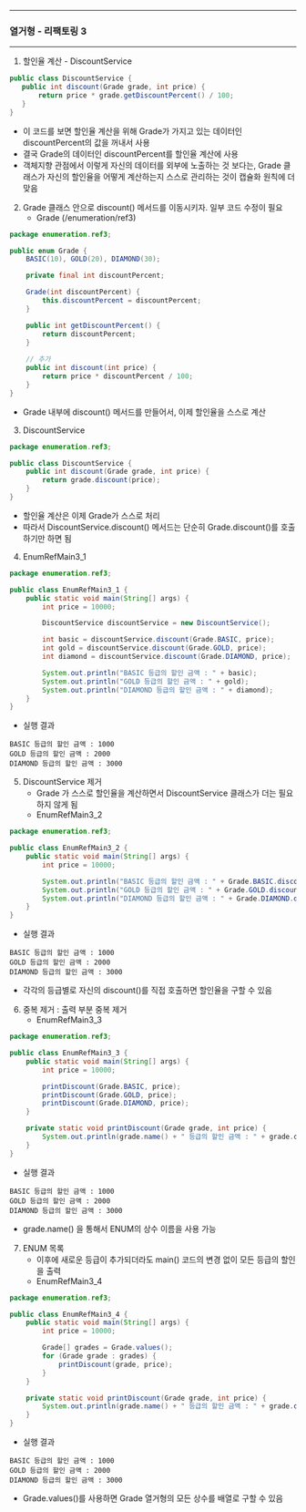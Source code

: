 -----
### 열거형 - 리팩토링 3
-----
1. 할인율 계산 - DiscountService
```java
public class DiscountService {
   public int discount(Grade grade, int price) {
       return price * grade.getDiscountPercent() / 100;
   }
}
```
   - 이 코드를 보면 할인율 계산을 위해 Grade가 가지고 있는 데이터인 discountPercent의 값을 꺼내서 사용
   - 결국 Grade의 데이터인 discountPercent를 할인율 계산에 사용
   - 객체지향 관점에서 이렇게 자신의 데이터를 외부에 노출하는 것 보다는, Grade 클래스가 자신의 할인율을 어떻게 계산하는지 스스로 관리하는 것이 캡슐화 원칙에 더 맞음

2. Grade 클래스 안으로 discount() 메서드를 이동시키자. 일부 코드 수정이 필요
   - Grade (/enumeration/ref3)
```java
package enumeration.ref3;

public enum Grade {
    BASIC(10), GOLD(20), DIAMOND(30);

    private final int discountPercent;

    Grade(int discountPercent) {
        this.discountPercent = discountPercent;
    }

    public int getDiscountPercent() {
        return discountPercent;
    }
    
    // 추가
    public int discount(int price) {
        return price * discountPercent / 100;
    }
}
```
   - Grade 내부에 discount() 메서드를 만들어서, 이제 할인율을 스스로 계산

3. DiscountService
```java
package enumeration.ref3;

public class DiscountService {
    public int discount(Grade grade, int price) {
        return grade.discount(price);
    }
}
```
   - 할인율 계산은 이제 Grade가 스스로 처리
   - 따라서 DiscountService.discount() 메서드는 단순히 Grade.discount()를 호출하기만 하면 됨

4. EnumRefMain3_1
```java
package enumeration.ref3;

public class EnumRefMain3_1 {
    public static void main(String[] args) {
        int price = 10000;

        DiscountService discountService = new DiscountService();

        int basic = discountService.discount(Grade.BASIC, price);
        int gold = discountService.discount(Grade.GOLD, price);
        int diamond = discountService.discount(Grade.DIAMOND, price);

        System.out.println("BASIC 등급의 할인 금액 : " + basic);
        System.out.println("GOLD 등급의 할인 금액 : " + gold);
        System.out.println("DIAMOND 등급의 할인 금액 : " + diamond);
    }
}
```
   - 실행 결과
```
BASIC 등급의 할인 금액 : 1000
GOLD 등급의 할인 금액 : 2000
DIAMOND 등급의 할인 금액 : 3000
```

5. DiscountService 제거
   - Grade 가 스스로 할인율을 계산하면서 DiscountService 클래스가 더는 필요하지 않게 됨
   - EnumRefMain3_2
```java
package enumeration.ref3;

public class EnumRefMain3_2 {
    public static void main(String[] args) {
        int price = 10000;

        System.out.println("BASIC 등급의 할인 금액 : " + Grade.BASIC.discount(price));
        System.out.println("GOLD 등급의 할인 금액 : " + Grade.GOLD.discount(price));
        System.out.println("DIAMOND 등급의 할인 금액 : " + Grade.DIAMOND.discount(price));
    }
}
```
   - 실행 결과
```
BASIC 등급의 할인 금액 : 1000
GOLD 등급의 할인 금액 : 2000
DIAMOND 등급의 할인 금액 : 3000
```
   - 각각의 등급별로 자신의 discount()를 직접 호출하면 할인율을 구할 수 있음

6. 중복 제거 : 출력 부분 중복 제거
   - EnumRefMain3_3
```java
package enumeration.ref3;

public class EnumRefMain3_3 {
    public static void main(String[] args) {
        int price = 10000;

        printDiscount(Grade.BASIC, price);
        printDiscount(Grade.GOLD, price);
        printDiscount(Grade.DIAMOND, price);
    }

    private static void printDiscount(Grade grade, int price) {
        System.out.println(grade.name() + " 등급의 할인 금액 : " + grade.discount(price));
    }
}
```
   - 실행 결과
```
BASIC 등급의 할인 금액 : 1000
GOLD 등급의 할인 금액 : 2000
DIAMOND 등급의 할인 금액 : 3000
```
   - grade.name() 을 통해서 ENUM의 상수 이름을 사용 가능

7. ENUM 목록
   - 이후에 새로운 등급이 추가되더라도 main() 코드의 변경 없이 모든 등급의 할인을 출력
   - EnumRefMain3_4
```java
package enumeration.ref3;

public class EnumRefMain3_4 {
    public static void main(String[] args) {
        int price = 10000;

        Grade[] grades = Grade.values();
        for (Grade grade : grades) {
            printDiscount(grade, price);
        }
    }

    private static void printDiscount(Grade grade, int price) {
        System.out.println(grade.name() + " 등급의 할인 금액 : " + grade.discount(price));
    }
}
```
   - 실행 결과
```
BASIC 등급의 할인 금액 : 1000
GOLD 등급의 할인 금액 : 2000
DIAMOND 등급의 할인 금액 : 3000
```
   - Grade.values()를 사용하면 Grade 열거형의 모든 상수를 배열로 구할 수 있음
